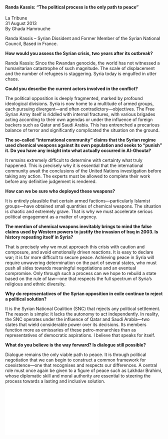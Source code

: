 <h4>Randa Kassis: “The political process is the only path to peace”</h4>

La Tribune  
31 August 2013  
By Ghada Hamrouche  

Randa Kassis – Syrian Dissident and Former Member of the Syrian National Council, Based in France.

<b>How would you assess the Syrian crisis, two years after its outbreak?</b>

Randa Kassis: Since the Rwandan genocide, the world has not witnessed a humanitarian catastrophe of such magnitude. The scale of displacement and the number of refugees is staggering. Syria today is engulfed in utter chaos.

<b>Could you describe the current actors involved in the conflict?</b>

The political opposition is deeply fragmented, marked by profound ideological divisions. Syria is now home to a multitude of armed groups, each pursuing divergent—and often contradictory—objectives. The Free Syrian Army itself is riddled with internal fractures, with various brigades acting according to their own agendas or under the influence of foreign backers such as Qatar and Saudi Arabia. This has entrenched a precarious balance of terror and significantly complicated the situation on the ground.

<b>The so-called “international community” claims that the Syrian regime used chemical weapons against its own population and seeks to “punish” it. Do you have any insight into what actually occurred in Al-Ghouta?</b>

It remains extremely difficult to determine with certainty what truly happened. This is precisely why it is essential that the international community await the conclusions of the United Nations investigation before taking any action. The experts must be allowed to complete their work before any definitive judgement is rendered.

<b>How can we be sure who deployed these weapons?</b>

It is entirely plausible that certain armed factions—particularly Islamist groups—have obtained small quantities of chemical weapons. The situation is chaotic and extremely grave. That is why we must accelerate serious political engagement as a matter of urgency.

<b>The mention of chemical weapons inevitably brings to mind the false claims used by Western powers to justify the invasion of Iraq in 2003. Is history repeating itself in Syria?</b>

That is precisely why we must approach this crisis with caution and composure, and avoid emotionally driven reactions. It is easy to declare war; it is far more difficult to secure peace. Achieving peace in Syria will require unwavering determination on the part of several states, who must push all sides towards meaningful negotiations and an eventual compromise. Only through such a process can we hope to rebuild a state based on the rule of law—one that respects the full spectrum of Syria’s religious and ethnic diversity.

<b>Why do representatives of the Syrian opposition in exile continue to reject a political solution?</b>

It is the Syrian National Coalition (SNC) that rejects any political settlement. The reason is simple: it lacks the autonomy to act independently. In reality, the SNC operates under the influence of Qatar and Saudi Arabia—two states that wield considerable power over its decisions. Its members function more as emissaries of these petro-monarchies than as representatives of democratic aspirations. I believe that speaks for itself.

<b>What do you believe is the way forward? Is dialogue still possible?</b>

Dialogue remains the only viable path to peace. It is through political negotiation that we can begin to construct a common framework for coexistence—one that recognises and respects our differences. A central role must once again be given to a figure of peace such as Lakhdar Brahimi, whose diplomatic skill and moral authority are essential to steering the process towards a lasting and inclusive solution.

![](86-la%20Tribune.pdf)
<p></p>
